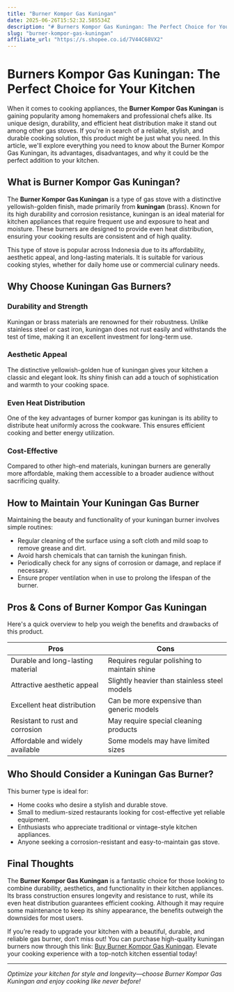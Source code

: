```yaml
---
title: "Burner Kompor Gas Kuningan"
date: 2025-06-26T15:52:32.585534Z
description: "# Burners Kompor Gas Kuningan: The Perfect Choice for Your Kitchen..."
slug: "burner-kompor-gas-kuningan"
affiliate_url: "https://s.shopee.co.id/7V44C68VX2"
---
```

# Burners Kompor Gas Kuningan: The Perfect Choice for Your Kitchen

When it comes to cooking appliances, the **Burner Kompor Gas Kuningan** is gaining popularity among homemakers and professional chefs alike. Its unique design, durability, and efficient heat distribution make it stand out among other gas stoves. If you're in search of a reliable, stylish, and durable cooking solution, this product might be just what you need. In this article, we'll explore everything you need to know about the Burner Kompor Gas Kuningan, its advantages, disadvantages, and why it could be the perfect addition to your kitchen.

## What is Burner Kompor Gas Kuningan?

The **Burner Kompor Gas Kuningan** is a type of gas stove with a distinctive yellowish-golden finish, made primarily from **kuningan** (brass). Known for its high durability and corrosion resistance, kuningan is an ideal material for kitchen appliances that require frequent use and exposure to heat and moisture. These burners are designed to provide even heat distribution, ensuring your cooking results are consistent and of high quality.

This type of stove is popular across Indonesia due to its affordability, aesthetic appeal, and long-lasting materials. It is suitable for various cooking styles, whether for daily home use or commercial culinary needs.

## Why Choose Kuningan Gas Burners?

### Durability and Strength

Kuningan or brass materials are renowned for their robustness. Unlike stainless steel or cast iron, kuningan does not rust easily and withstands the test of time, making it an excellent investment for long-term use.

### Aesthetic Appeal

The distinctive yellowish-golden hue of kuningan gives your kitchen a classic and elegant look. Its shiny finish can add a touch of sophistication and warmth to your cooking space.

### Even Heat Distribution

One of the key advantages of burner kompor gas kuningan is its ability to distribute heat uniformly across the cookware. This ensures efficient cooking and better energy utilization.

### Cost-Effective

Compared to other high-end materials, kuningan burners are generally more affordable, making them accessible to a broader audience without sacrificing quality.

## How to Maintain Your Kuningan Gas Burner

Maintaining the beauty and functionality of your kuningan burner involves simple routines:

- Regular cleaning of the surface using a soft cloth and mild soap to remove grease and dirt.
- Avoid harsh chemicals that can tarnish the kuningan finish.
- Periodically check for any signs of corrosion or damage, and replace if necessary.
- Ensure proper ventilation when in use to prolong the lifespan of the burner.

## Pros & Cons of Burner Kompor Gas Kuningan

Here's a quick overview to help you weigh the benefits and drawbacks of this product.

| Pros                                   | Cons                                        |
|----------------------------------------|----------------------------------------------|
| Durable and long-lasting material     | Requires regular polishing to maintain shine |
| Attractive aesthetic appeal            | Slightly heavier than stainless steel models |
| Excellent heat distribution            | Can be more expensive than generic models  |
| Resistant to rust and corrosion        | May require special cleaning products     |
| Affordable and widely available        | Some models may have limited sizes          |

## Who Should Consider a Kuningan Gas Burner?

This burner type is ideal for:

- Home cooks who desire a stylish and durable stove.
- Small to medium-sized restaurants looking for cost-effective yet reliable equipment.
- Enthusiasts who appreciate traditional or vintage-style kitchen appliances.
- Anyone seeking a corrosion-resistant and easy-to-maintain gas stove.

## Final Thoughts

The **Burner Kompor Gas Kuningan** is a fantastic choice for those looking to combine durability, aesthetics, and functionality in their kitchen appliances. Its brass construction ensures longevity and resistance to rust, while its even heat distribution guarantees efficient cooking. Although it may require some maintenance to keep its shiny appearance, the benefits outweigh the downsides for most users.

If you’re ready to upgrade your kitchen with a beautiful, durable, and reliable gas burner, don’t miss out! You can purchase high-quality kuningan burners now through this link: [Buy Burner Kompor Gas Kuningan](https://s.shopee.co.id/7V44C68VX2). Elevate your cooking experience with a top-notch kitchen essential today!

---

*Optimize your kitchen for style and longevity—choose Burner Kompor Gas Kuningan and enjoy cooking like never before!*
